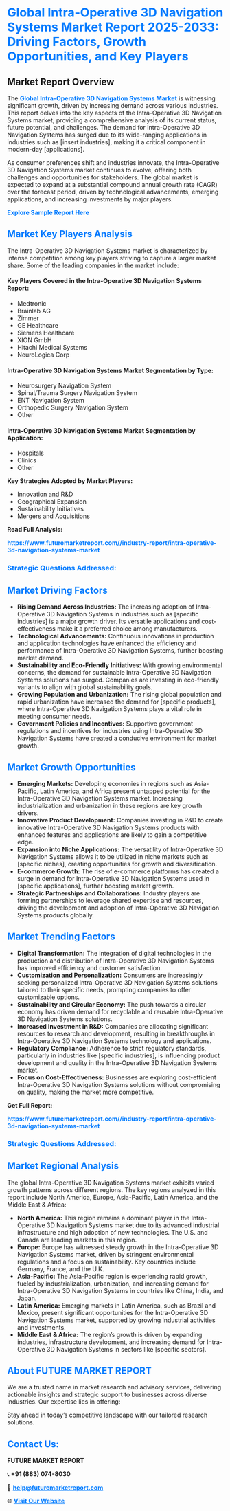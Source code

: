 <h1 style="color: #007BFF;">Global Intra-Operative 3D Navigation Systems Market Report 2025-2033: Driving Factors, Growth Opportunities, and Key Players</h1>

<section id="overview">
<h2>Market Report Overview</h2>
<p>The <a href="https://www.futuremarketreport.com//industry-report/intra-operative-3d-navigation-systems-market" style="color: #007BFF; text-decoration: none;"><strong>Global Intra-Operative 3D Navigation Systems Market</strong></a> is witnessing significant growth, driven by increasing demand across various industries. This report delves into the key aspects of the Intra-Operative 3D Navigation Systems market, providing a comprehensive analysis of its current status, future potential, and challenges. The demand for Intra-Operative 3D Navigation Systems has surged due to its wide-ranging applications in industries such as [insert industries], making it a critical component in modern-day [applications].</p>
<p>As consumer preferences shift and industries innovate, the Intra-Operative 3D Navigation Systems market continues to evolve, offering both challenges and opportunities for stakeholders. The global market is expected to expand at a substantial compound annual growth rate (CAGR) over the forecast period, driven by technological advancements, emerging applications, and increasing investments by major players.</p>
</section>

<section id="overview">
<p><a href="https://www.futuremarketreport.com//request-sample/reportId=92773" style="color: #007BFF; text-decoration: none;"><strong>Explore Sample Report Here</strong></a></p>
</section>

<section id="key-players">
<h2 style="color: #007BFF;">Market Key Players Analysis</h2>
<p>The Intra-Operative 3D Navigation Systems market is characterized by intense competition among key players striving to capture a larger market share. Some of the leading companies in the market include:</p>
<h4>Key Players Covered in the Intra-Operative 3D Navigation Systems Report:</h4>
<ul><li>Medtronic</li><li>Brainlab AG</li><li>Zimmer</li><li>GE Healthcare</li><li>Siemens Healthcare</li><li>XION GmbH</li><li>Hitachi Medical Systems</li><li>NeuroLogica Corp</li></ul>
<h4>Intra-Operative 3D Navigation Systems Market Segmentation by Type:</h4>
<ul><li>Neurosurgery Navigation System</li><li>Spinal/Trauma Surgery Navigation System</li><li>ENT Navigation System</li><li>Orthopedic Surgery Navigation System</li><li>Other</li></ul>

<h4>Intra-Operative 3D Navigation Systems Market Segmentation by Application:</h4>
<ul><li>Hospitals</li><li>Clinics</li><li>Other</li></ul>
<p><strong>Key Strategies Adopted by Market Players:</strong></p>
<ul>
<li>Innovation and R&D</li>
<li>Geographical Expansion</li>
<li>Sustainability Initiatives</li>
<li>Mergers and Acquisitions</li>
</ul>
</section>

<section>
<p><strong>Read Full Analysis: </strong></p><a href="https://www.futuremarketreport.com//industry-report/intra-operative-3d-navigation-systems-market" style="color: #007BFF; text-decoration: none;"><strong>https://www.futuremarketreport.com//industry-report/intra-operative-3d-navigation-systems-market</strong></a>
<h3 style="color: #007BFF;">Strategic Questions Addressed:</h3>
</section>

<section id="driving-factors">
<h2 style="color: #007BFF;">Market Driving Factors</h2>
<ul>
<li><strong>Rising Demand Across Industries:</strong> The increasing adoption of Intra-Operative 3D Navigation Systems in industries such as [specific industries] is a major growth driver. Its versatile applications and cost-effectiveness make it a preferred choice among manufacturers.</li>
<li><strong>Technological Advancements:</strong> Continuous innovations in production and application technologies have enhanced the efficiency and performance of Intra-Operative 3D Navigation Systems, further boosting market demand.</li>
<li><strong>Sustainability and Eco-Friendly Initiatives:</strong> With growing environmental concerns, the demand for sustainable Intra-Operative 3D Navigation Systems solutions has surged. Companies are investing in eco-friendly variants to align with global sustainability goals.</li>
<li><strong>Growing Population and Urbanization:</strong> The rising global population and rapid urbanization have increased the demand for [specific products], where Intra-Operative 3D Navigation Systems plays a vital role in meeting consumer needs.</li>
<li><strong>Government Policies and Incentives:</strong> Supportive government regulations and incentives for industries using Intra-Operative 3D Navigation Systems have created a conducive environment for market growth.</li>
</ul>
</section>

<section id="growth-opportunities">
<h2 style="color: #007BFF;">Market Growth Opportunities</h2>
<ul>
<li><strong>Emerging Markets:</strong> Developing economies in regions such as Asia-Pacific, Latin America, and Africa present untapped potential for the Intra-Operative 3D Navigation Systems market. Increasing industrialization and urbanization in these regions are key growth drivers.</li>
<li><strong>Innovative Product Development:</strong> Companies investing in R&D to create innovative Intra-Operative 3D Navigation Systems products with enhanced features and applications are likely to gain a competitive edge.</li>
<li><strong>Expansion into Niche Applications:</strong> The versatility of Intra-Operative 3D Navigation Systems allows it to be utilized in niche markets such as [specific niches], creating opportunities for growth and diversification.</li>
<li><strong>E-commerce Growth:</strong> The rise of e-commerce platforms has created a surge in demand for Intra-Operative 3D Navigation Systems used in [specific applications], further boosting market growth.</li>
<li><strong>Strategic Partnerships and Collaborations:</strong> Industry players are forming partnerships to leverage shared expertise and resources, driving the development and adoption of Intra-Operative 3D Navigation Systems products globally.</li>
</ul>
</section>

<section id="trending-factors">
<h2 style="color: #007BFF;">Market Trending Factors</h2>
<ul>
<li><strong>Digital Transformation:</strong> The integration of digital technologies in the production and distribution of Intra-Operative 3D Navigation Systems has improved efficiency and customer satisfaction.</li>
<li><strong>Customization and Personalization:</strong> Consumers are increasingly seeking personalized Intra-Operative 3D Navigation Systems solutions tailored to their specific needs, prompting companies to offer customizable options.</li>
<li><strong>Sustainability and Circular Economy:</strong> The push towards a circular economy has driven demand for recyclable and reusable Intra-Operative 3D Navigation Systems solutions.</li>
<li><strong>Increased Investment in R&D:</strong> Companies are allocating significant resources to research and development, resulting in breakthroughs in Intra-Operative 3D Navigation Systems technology and applications.</li>
<li><strong>Regulatory Compliance:</strong> Adherence to strict regulatory standards, particularly in industries like [specific industries], is influencing product development and quality in the Intra-Operative 3D Navigation Systems market.</li>
<li><strong>Focus on Cost-Effectiveness:</strong> Businesses are exploring cost-efficient Intra-Operative 3D Navigation Systems solutions without compromising on quality, making the market more competitive.</li>
</ul>
</section>

<section>
<p><strong>Get Full Report: </strong></p><a href="https://www.futuremarketreport.com//industry-report/intra-operative-3d-navigation-systems-market" style="color: #007BFF; text-decoration: none;"><strong>https://www.futuremarketreport.com//industry-report/intra-operative-3d-navigation-systems-market</strong></a>
<h3 style="color: #007BFF;">Strategic Questions Addressed:</h3>
</section>


<section id="regional-analysis">
<h2 style="color: #007BFF;">Market Regional Analysis</h2>
<p>The global Intra-Operative 3D Navigation Systems market exhibits varied growth patterns across different regions. The key regions analyzed in this report include North America, Europe, Asia-Pacific, Latin America, and the Middle East & Africa:</p>
<ul>
<li><strong>North America:</strong> This region remains a dominant player in the Intra-Operative 3D Navigation Systems market due to its advanced industrial infrastructure and high adoption of new technologies. The U.S. and Canada are leading markets in this region.</li>
<li><strong>Europe:</strong> Europe has witnessed steady growth in the Intra-Operative 3D Navigation Systems market, driven by stringent environmental regulations and a focus on sustainability. Key countries include Germany, France, and the U.K.</li>
<li><strong>Asia-Pacific:</strong> The Asia-Pacific region is experiencing rapid growth, fueled by industrialization, urbanization, and increasing demand for Intra-Operative 3D Navigation Systems in countries like China, India, and Japan.</li>
<li><strong>Latin America:</strong> Emerging markets in Latin America, such as Brazil and Mexico, present significant opportunities for the Intra-Operative 3D Navigation Systems market, supported by growing industrial activities and investments.</li>
<li><strong>Middle East & Africa:</strong> The region’s growth is driven by expanding industries, infrastructure development, and increasing demand for Intra-Operative 3D Navigation Systems in sectors like [specific sectors].</li>
</ul>
</section>

<footer>
<h2 style="color: #007BFF;">About FUTURE MARKET REPORT</h2>
<p>We are a trusted name in market research and advisory services, delivering actionable insights and strategic support to businesses across diverse industries. Our expertise lies in offering:</p>

<p>Stay ahead in today’s competitive landscape with our tailored research solutions.</p>

<h2 style="color: #007BFF;">Contact Us:</h2>
<p><strong>FUTURE MARKET REPORT</strong></p>
<p>📞 <strong>+91 (883) 074-8030</strong></p>
<p>📧 <strong><a href="mailto:help@futuremarketreport.com" style="color: #007BFF;">help@futuremarketreport.com</a></strong></p>
<p>🌐 <strong><a href="https://www.futuremarketreport.com/" style="color: #007BFF;">Visit Our Website</a></strong></p>
</footer>